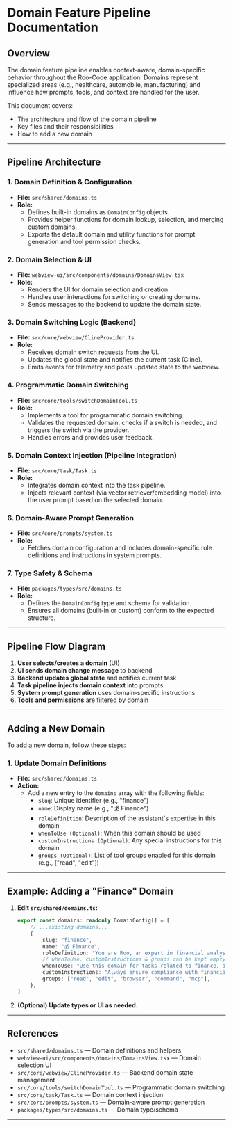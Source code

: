 # Domain Feature Pipeline Documentation

## Overview

The domain feature pipeline enables context-aware, domain-specific behavior throughout the Roo-Code application. Domains represent specialized areas (e.g., healthcare, automobile, manufacturing) and influence how prompts, tools, and context are handled for the user.

This document covers:

- The architecture and flow of the domain pipeline
- Key files and their responsibilities
- How to add a new domain

---

## Pipeline Architecture

### 1. Domain Definition & Configuration

- **File:** `src/shared/domains.ts`
- **Role:**
    - Defines built-in domains as `DomainConfig` objects.
    - Provides helper functions for domain lookup, selection, and merging custom domains.
    - Exports the default domain and utility functions for prompt generation and tool permission checks.

### 2. Domain Selection & UI

- **File:** `webview-ui/src/components/domains/DomainsView.tsx`
- **Role:**
    - Renders the UI for domain selection and creation.
    - Handles user interactions for switching or creating domains.
    - Sends messages to the backend to update the domain state.

### 3. Domain Switching Logic (Backend)

- **File:** `src/core/webview/ClineProvider.ts`
- **Role:**
    - Receives domain switch requests from the UI.
    - Updates the global state and notifies the current task (Cline).
    - Emits events for telemetry and posts updated state to the webview.

### 4. Programmatic Domain Switching

- **File:** `src/core/tools/switchDomainTool.ts`
- **Role:**
    - Implements a tool for programmatic domain switching.
    - Validates the requested domain, checks if a switch is needed, and triggers the switch via the provider.
    - Handles errors and provides user feedback.

### 5. Domain Context Injection (Pipeline Integration)

- **File:** `src/core/task/Task.ts`
- **Role:**
    - Integrates domain context into the task pipeline.
    - Injects relevant context (via vector retriever/embedding model) into the user prompt based on the selected domain.

### 6. Domain-Aware Prompt Generation

- **File:** `src/core/prompts/system.ts`
- **Role:**
    - Fetches domain configuration and includes domain-specific role definitions and instructions in system prompts.

### 7. Type Safety & Schema

- **File:** `packages/types/src/domains.ts`
- **Role:**
    - Defines the `DomainConfig` type and schema for validation.
    - Ensures all domains (built-in or custom) conform to the expected structure.

---

## Pipeline Flow Diagram

1. **User selects/creates a domain** (UI)
2. **UI sends domain change message** to backend
3. **Backend updates global state** and notifies current task
4. **Task pipeline injects domain context** into prompts
5. **System prompt generation** uses domain-specific instructions
6. **Tools and permissions** are filtered by domain

---

## Adding a New Domain

To add a new domain, follow these steps:

### 1. Update Domain Definitions

- **File:** `src/shared/domains.ts`
- **Action:**
    - Add a new entry to the `domains` array with the following fields:
        - `slug`: Unique identifier (e.g., "finance")
        - `name`: Display name (e.g., "💰 Finance")
        - `roleDefinition`: Description of the assistant's expertise in this domain
        - `whenToUse (Optional)`: When this domain should be used
        - `customInstructions (Optional)`: Any special instructions for this domain
        - `groups (Optional)`: List of tool groups enabled for this domain (e.g., ["read", "edit"])

<!-- ## The changes suggested below are the
### 2. (Optional) Update Domain Types
- **File:** `packages/types/src/domains.ts`
- **Action:**
  - Ensure your new domain entry matches the `DomainConfig` schema.

### 3. (Optional) Update UI
- **File:** `webview-ui/src/components/domains/DomainsView.tsx`
- **Action:**
  - The UI automatically lists all domains from the config. If you want to customize the display or add icons, update the relevant UI logic.

### 4. (Optional) Add Domain-Specific Prompts or Tools
- **Files:**
  - `src/core/prompts/system.ts` (for prompt logic)
  - `src/core/tools/` (for domain-specific tools)
- **Action:**
  - Add or update logic to provide custom prompts or enable/disable tools for your new domain.

### 5. (Optional) Add Custom Domain Context Logic
- **File:** `src/core/task/Task.ts`
- **Action:**
  - If your domain requires special context injection, update the context pipeline logic. -->

---

## Example: Adding a "Finance" Domain

1. **Edit `src/shared/domains.ts`:**
    ```ts
    export const domains: readonly DomainConfig[] = [
    	// ...existing domains...
    	{
    		slug: "finance",
    		name: "💰 Finance",
    		roleDefinition: "You are Roo, an expert in financial analysis, accounting, and fintech solutions.",
    		// whenToUse, customInstructions & groups can be kept empty
    		whenToUse: "Use this domain for tasks related to finance, accounting, or financial technology.",
    		customInstructions: "Always ensure compliance with financial regulations and data privacy.",
    		groups: ["read", "edit", "browser", "command", "mcp"],
    	},
    ]
    ```
2. **(Optional) Update types or UI as needed.**

---

## References

- `src/shared/domains.ts` — Domain definitions and helpers
- `webview-ui/src/components/domains/DomainsView.tsx` — Domain selection UI
- `src/core/webview/ClineProvider.ts` — Backend domain state management
- `src/core/tools/switchDomainTool.ts` — Programmatic domain switching
- `src/core/task/Task.ts` — Domain context injection
- `src/core/prompts/system.ts` — Domain-aware prompt generation
- `packages/types/src/domains.ts` — Domain type/schema

---
